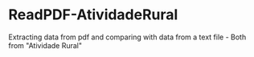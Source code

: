 # ReadPDF-AtividadeRural
 Extracting data from pdf and comparing with data from a text file - Both from "Atividade Rural"
